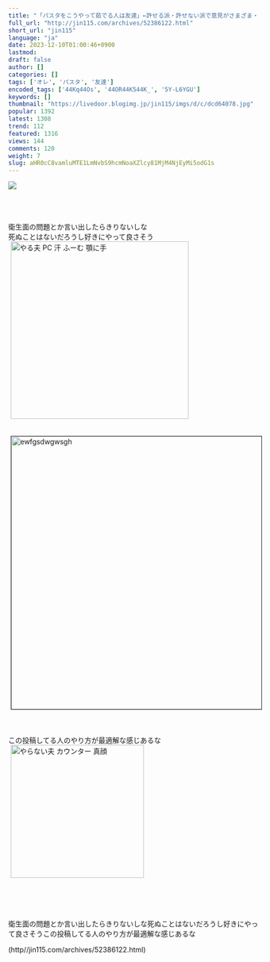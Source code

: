 ```yaml
---
title: "「パスタをこうやって茹でる人は友達」←許せる派・許せない派で意見がさまざま・・・お前らは許せる？ "
full_url: "http://jin115.com/archives/52386122.html"
short_url: "jin115"
language: "ja"
date: 2023-12-10T01:00:46+0900
lastmod: 
draft: false
author: []
categories: []
tags: ['オレ', 'パスタ', '友達']
encoded_tags: ['44Kq44Os', '44OR44K544K_', '5Y-L6YGU']
keywords: []
thumbnail: "https://livedoor.blogimg.jp/jin115/imgs/d/c/dcd64078.jpg"
popular: 1392
latest: 1308
trend: 112
featured: 1316
views: 144
comments: 120
weight: 7
slug: aHR0cC8vamluMTE1LmNvbS9hcmNoaXZlcy81MjM4NjEyMi5odG1s
---
```


![](https://livedoor.blogimg.jp/jin115/imgs/d/c/dcd64078.jpg)

<div><a name='more'></a> <br> <br> <br> 衛生面の問題とか言い出したらきりないしな<br> 死ぬことはないだろうし好きにやって良さそう<br> <img src='https//livedoor.blogimg.jp/jin115/imgs/2/0/20ed31b5.gif' alt='やる夫 PC 汗 ふーむ 顎に手' width='358' border='0' hspace='5' class='pict'><br> <br> <br> <a href='https//livedoor.blogimg.jp/jin115/imgs/1/6/167a9444.jpg' target='_blank'><img src='https//livedoor.blogimg.jp/jin115/imgs/1/6/167a9444-s.jpg' alt='ewfgsdwgwsgh' width='550' border='1' hspace='5' class='pict'></a><br> <br> <br> <br> この投稿してる人のやり方が最適解な感じあるな<br> <img src='https//livedoor.blogimg.jp/jin115/imgs/9/4/9467b835.gif' alt='やらない夫 カウンター 真顔' width='268' border='0' hspace='5' class='pict'><br> <br> <br> <br> <br> <p>衛生面の問題とか言い出したらきりないしな死ぬことはないだろうし好きにやって良さそうこの投稿してる人のやり方が最適解な感じあるな</p></div>

(http//jin115.com/archives/52386122.html)
